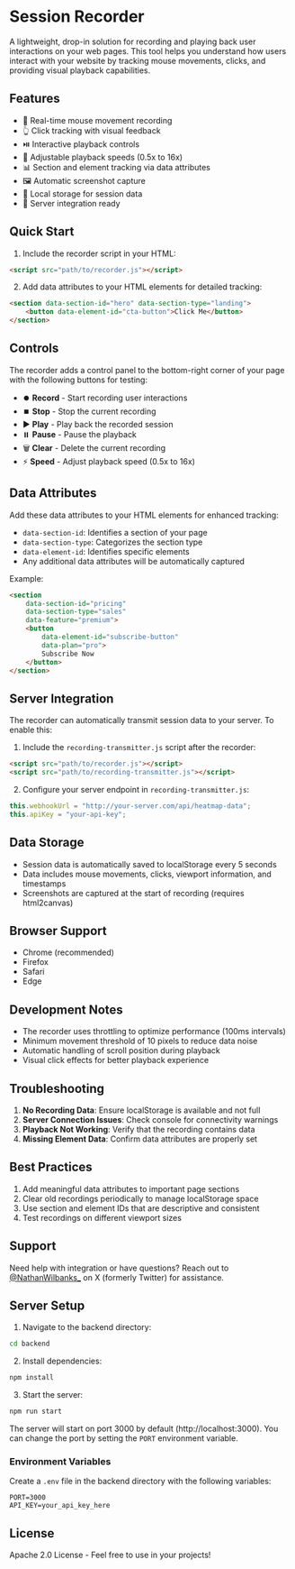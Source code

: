 # Session Recorder

A lightweight, drop-in solution for recording and playing back user interactions on your web pages. This tool helps you understand how users interact with your website by tracking mouse movements, clicks, and providing visual playback capabilities.

## Features

- 🎥 Real-time mouse movement recording
- 👆 Click tracking with visual feedback
- ⏯️ Interactive playback controls
- 🔄 Adjustable playback speeds (0.5x to 16x)
- 📊 Section and element tracking via data attributes
- 🖼️ Automatic screenshot capture
- 💾 Local storage for session data
- 🔌 Server integration ready

## Quick Start

1. Include the recorder script in your HTML:
```html
<script src="path/to/recorder.js"></script>
```

2. Add data attributes to your HTML elements for detailed tracking:
```html
<section data-section-id="hero" data-section-type="landing">
    <button data-element-id="cta-button">Click Me</button>
</section>
```

## Controls

The recorder adds a control panel to the bottom-right corner of your page with the following buttons for testing:

- ⏺️ **Record** - Start recording user interactions
- ⏹️ **Stop** - Stop the current recording
- ▶️ **Play** - Play back the recorded session
- ⏸️ **Pause** - Pause the playback
- 🗑️ **Clear** - Delete the current recording
- ⚡ **Speed** - Adjust playback speed (0.5x to 16x)

## Data Attributes

Add these data attributes to your HTML elements for enhanced tracking:

- `data-section-id`: Identifies a section of your page
- `data-section-type`: Categorizes the section type
- `data-element-id`: Identifies specific elements
- Any additional data attributes will be automatically captured

Example:
```html
<section 
    data-section-id="pricing" 
    data-section-type="sales"
    data-feature="premium">
    <button 
        data-element-id="subscribe-button"
        data-plan="pro">
        Subscribe Now
    </button>
</section>
```

## Server Integration

The recorder can automatically transmit session data to your server. To enable this:

1. Include the `recording-transmitter.js` script after the recorder:
```html
<script src="path/to/recorder.js"></script>
<script src="path/to/recording-transmitter.js"></script>
```

2. Configure your server endpoint in `recording-transmitter.js`:
```javascript
this.webhookUrl = "http://your-server.com/api/heatmap-data";
this.apiKey = "your-api-key";
```

## Data Storage

- Session data is automatically saved to localStorage every 5 seconds
- Data includes mouse movements, clicks, viewport information, and timestamps
- Screenshots are captured at the start of recording (requires html2canvas)

## Browser Support

- Chrome (recommended)
- Firefox
- Safari
- Edge

## Development Notes

- The recorder uses throttling to optimize performance (100ms intervals)
- Minimum movement threshold of 10 pixels to reduce data noise
- Automatic handling of scroll position during playback
- Visual click effects for better playback experience

## Troubleshooting

1. **No Recording Data**: Ensure localStorage is available and not full
2. **Server Connection Issues**: Check console for connectivity warnings
3. **Playback Not Working**: Verify that the recording contains data
4. **Missing Element Data**: Confirm data attributes are properly set

## Best Practices

1. Add meaningful data attributes to important page sections
2. Clear old recordings periodically to manage localStorage space
3. Use section and element IDs that are descriptive and consistent
4. Test recordings on different viewport sizes

## Support

Need help with integration or have questions? Reach out to [@NathanWilbanks_](https://x.com/NathanWilbanks_) on X (formerly Twitter) for assistance.

## Server Setup

1. Navigate to the backend directory:
```bash
cd backend
```

2. Install dependencies:
```bash
npm install
```

3. Start the server:
```bash
npm run start
```

The server will start on port 3000 by default (http://localhost:3000). You can change the port by setting the `PORT` environment variable.

### Environment Variables

Create a `.env` file in the backend directory with the following variables:
```env
PORT=3000
API_KEY=your_api_key_here
```

## License

Apache 2.0 License - Feel free to use in your projects!

